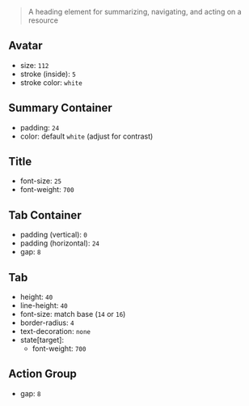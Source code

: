 > A heading element for summarizing, navigating, and acting on a resource

## Avatar

- size: `112`
- stroke (inside): `5`
- stroke color: `white`

## Summary Container

- padding: `24`
- color: default `white` (adjust for contrast)

## Title

- font-size: `25`
- font-weight: `700`

## Tab Container

- padding (vertical): `0`
- padding (horizontal): `24`
- gap: `8`

## Tab

- height: `40`
- line-height: `40`
- font-size: match base (`14` or `16`)
- border-radius: `4`
- text-decoration: `none`
- state[target]:
  - font-weight: `700`

## Action Group

- gap: `8`
